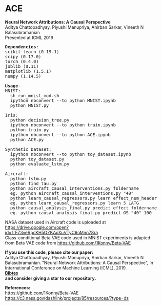 # ACE
<b>Neural Network Attributions: A Causal Perspective</b><br>
Aditya Chattopadhyay, Piyushi Manupriya, Anirban Sarkar, Vineeth N Balasubramanian<br>
Presented at ICML 2019
<pre>
<b>Dependencies</b>:
scikit-learn (0.19.1)
scipy (0.17.0)
torch (0.4.0)
joblib (0.11)
matplotlib (1.5.1)
numpy (1.14.5)

<b>Usage</b>-
MNIST:
  sh run_mnist_mod.sh
  ipython nbconvert --to python MNIST.ipynb
  python MNIST.py
  
Iris:
  python decision_tree.py
  ipython nbconvert --to python train.ipynb
  python train.py
  ipython nbconvert --to python ACE.ipynb
  python ACE.py
  
Synthetic Dataset:
  ipython nbconvert --to python toy_dataset.ipynb
  python toy_dataset.py
  python evaluate_lstm.py
  
Aircraft:
  python lstm.py
  python find_tau.py
  python aircraft_causal_interventions.py foldername
  eg. python aircraft_causal_interventions.py "40"
  python learn_causal_regressors.py learn effect_num_header effect
  eg. python learn_causal_regressors.py learn 5 LATG
  python causal_analysis_final.py predict effect foldername start_time
  eg. python causal_analysis_final.py predict GS "40" 100
</pre>

NASA dataset used in Aircraft code is uploaded at https://drive.google.com/open?id=1rEZ3veRpcKH5OZKAoXuVTyC9oMnn78ra <br>
Class-conditional Beta VAE code used in MNIST experiments is adapted from Beta VAE code from https://github.com/1Konny/Beta-VAE <br>

<p>
  <b>If you use this code, please cite our paper: <br> </b>
    Aditya Chattopadhyay, Piyushi Manupriya, Anirban Sarkar, Vineeth N Balasubramanian. "Neural Network Attributions: A Causal Perspective", in International Conference on Machine Learning (ICML), 2019.<br>
    <b><a href="https://github.com/Piyushi-0/ACE/blob/master/pmlr-v97-chattopadhyay19a.bib">Bibtex</a><br>
    and consider giving a star to our repository.
  </b>
</p>

<b>References:</b><br>
https://github.com/1Konny/Beta-VAE<br>
https://c3.nasa.gov/dashlink/projects/85/resources/?type=ds

